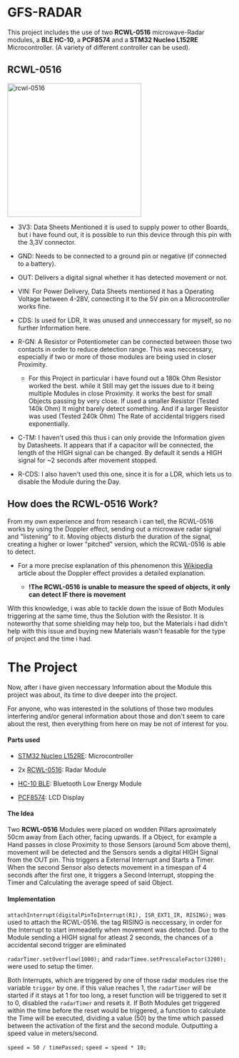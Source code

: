 # GFS-RADAR
This project includes the use of two **RCWL-0516** microwave-Radar modules, a **BLE HC-10**, a **PCF8574** and a **STM32 Nucleo L152RE** Microcontroller. (A variety of different controller can be used).

## RCWL-0516
<img src="https://github.com/Hannah-Ga/GFS-RADAR/blob/main/images/rcwl-0516.png" width="300" alt="rcwl-0516">

* 3V3: Data Sheets Mentioned it is used to supply power to other Boards, but i have found out, it is possible to run this device through this pin with the 3,3V connector.

* GND: Needs to be connected to a ground pin or negative (if connected to a battery).

* OUT: Delivers a digital signal whether it has detected movement or not.

* VIN: For Power Delivery, Data Sheets mentioned it has a Operating Voltage between 4-28V, connecting it to the 5V pin on a Microcontroller works fine.

* CDS: Is used for LDR, It was unused and unneccessary for myself, so no further Information here.

* R-GN: A Resistor or Potentiometer can be connected between those two contacts in order to reduce detection range. This was neccessary, especially if two or more of those modules are being used in closer Proximity.

  * For this Project in particular i have found out a 180k Ohm Resistor worked the best. while it Still may get the issues due to it being multiple Modules in close Proximity. it works the best for small Objects passing by very close. If used a smaller Resistor (Tested 140k Ohm) It might barely detect something. And if a larger Resistor was used (Tested 240k Ohm) The Rate of accidental triggers rised exponentially.

* C-TM: I haven't used this thus i can only provide the Information given by Datasheets. It appears that if a capacitor will be connected, the length of the HIGH signal can be changed. By default it sends a HIGH signal for ~2 seconds after movement stopped.

* R-CDS: I also haven't used this one, since it is for a LDR, which lets us to disable the Module during the Day.


## How does the RCWL-0516 Work?

From my own experience and from research i can tell, the RCWL-0516 works by using the Doppler effect, sending out a microwave radar signal and "listening" to it. Moving objects disturb the duration of the signal, creating a higher or lower "pitched" version, which the RCWL-0516 is able to detect.

* For a more precise explanation of this phenomenon this [Wikipedia](https://en.wikipedia.org/wiki/Doppler_effect#Radar) article about the Doppler effect provides a detailed explanation.

  * **!The RCWL-0516 is unable to measure the speed of objects, it only can detect IF there is movement**

With this knowledge, i was able to tackle down the issue of Both Modules triggering at the same time, thus the Solution with the Resistor. It is noteworthy that some shielding may help too, but the Materials i had didn't help with this issue and buying new Materials wasn't feasable for the type of project and the time i had. 

# The Project

Now, after i have given neccessary Information about the Module this project was about, its time to dive deeper into the project.

For anyone, who was interested in the solutions of those two modules interfering and/or general information about those and don't seem to care about the rest, then everything from here on may be not of interest for you.

#### Parts used

* [STM32 Nucleo L152RE](https://www.st.com/en/evaluation-tools/nucleo-l152re.html): Microcontroller

* 2x [RCWL-0516](https://lastminuteengineers.com/rcwl0516-microwave-radar-motion-sensor-arduino-tutorial/): Radar Module

* [HC-10 BLE](https://people.ece.cornell.edu/land/courses/ece4760/PIC32/uart/HM10/DSD%20TECH%20HM-10%20datasheet.pdf): Bluetooth Low Energy Module

* [PCF8574](https://www.instructables.com/Using-PCF8574-Backpacks-With-LCDs-and-Arduino/): LCD Display

#### The Idea

Two **RCWL-0516** Modules were placed on wodden Pillars aproximately 50cm away from Each other, facing upwards. If a Object, for example a Hand passes in close Proximity to those Sensors (around 5cm above them), movement will be detected and the Sensors sends a digital HIGH Signal from the OUT pin. This triggers a External Interrupt and Starts a Timer. When the second Sensor also detects movement in a timespan of 4 seconds after the first one, it triggers a Second Interrupt, stopping the Timer and Calculating the average speed of said Object. 

#### Implementation

```attachInterrupt(digitalPinToInterrupt(R1), ISR_EXT1_IR, RISING);``` was used to attach the RCWL-0516. the tag RISING is neccessary, in order for the Interrupt to start immeadetly when movement was detected. Due to the Module sending a HIGH signal for atleast 2 seconds, the chances of a accidental second trigger are eliminated

```radarTimer.setOverflow(1000);``` and ```radarTimee.setPrescaleFactor(3200);``` were used to setup the timer. 

Both Interrupts, which are triggered by one of those radar modules rise the variable ```trigger``` by one. if this value reaches 1, the ```radarTimer``` will be started if it stays at 1 for too long, a reset function will be triggered to set it to 0, disabled the ```radarTimer``` and resets it. If Both Modules get triggered within the time before the reset would be triggered, a function to calculate the Time will be executed, dividing a value (50) by the time which passed between the activation of the first and the second module. Outputting a speed value in meters/second. 

```speed = 50 / timePassed;```
```speed = speed * 10;```


  

